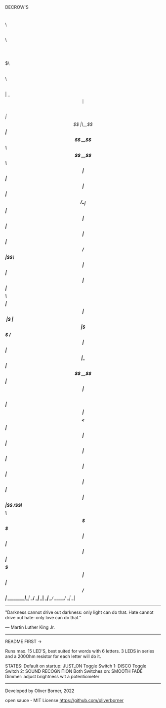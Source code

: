   
  DECROW'S 

  $$\       $$$$$$\  $$$$$$\  $$\   $$\ $$$$$$$$\ $$$$$$$\   $$$$$$\  $$\   $$\ 
  $$ |      \_$$  _|$$  __$$\ $$ |  $$ |\__$$  __|$$  __$$\ $$  __$$\ $$ |  $$ |
  $$ |        $$ |  $$ /  \__|$$ |  $$ |   $$ |   $$ |  $$ |$$ /  $$ |\$$\ $$  |
  $$ |        $$ |  $$ |$$$$\ $$$$$$$$ |   $$ |   $$$$$$$\ |$$ |  $$ | \$$$$  / 
  $$ |        $$ |  $$ |\_$$ |$$  __$$ |   $$ |   $$  __$$\ $$ |  $$ | $$  $$<  
  $$ |        $$ |  $$ |  $$ |$$ |  $$ |   $$ |   $$ |  $$ |$$ |  $$ |$$  /\$$\ 
  $$$$$$$$\ $$$$$$\ \$$$$$$  |$$ |  $$ |   $$ |   $$$$$$$  | $$$$$$  |$$ /  $$ |
  \________|\______| \______/ \__|  \__|   \__|   \_______/  \______/ \__|  \__|
                                                                                                                                                    
  -------------------------------------------------------------------

  "Darkness cannot drive out darkness: only light can do that. 
   Hate cannot drive out hate: only love can do that."

  ― Martin Luther King Jr.
  
  -------------------------------------------------------------------
  
  README FIRST ->
  
  Runs max. 15 LED'S, best suited for words with 6 letters.
  3 LEDS in series and a 200Ohm resistor for each letter will do it.

  STATES:
    Default on startup: JUST_ON
    Toggle Switch 1: DISCO
    Toggle Switch 2: SOUND RECOGNITION
    Both Switches on: SMOOTH FADE
    Dimmer: adjust brightness wit a potentiometer

  -------------------------------------------------------------------

  Developed by Oliver Borner, 2022
  
  open sauce - MIT License
  https://github.com/oliverborner

